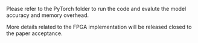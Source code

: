 Please refer to the PyTorch folder to run the code and evalute the model accuracy and memory overhead. 

More details related to the FPGA implementation will be released closed to the paper acceptance. 
